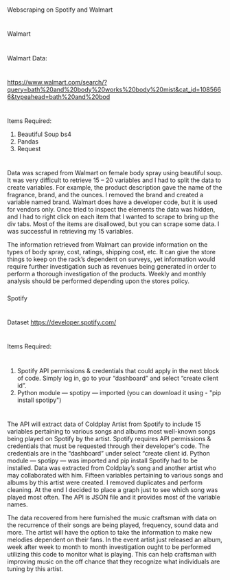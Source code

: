 # 
Webscraping on Spotify and Walmart
#
###
Walmart
###
#
Walmart Data:
#
https://www.walmart.com/search/?query=bath%20and%20body%20works%20body%20mist&cat_id=1085666&typeahead=bath%20and%20bod
#
#
Items Required:
1. Beautiful Soup bs4
2. Pandas
3. Request
#
Data was scraped from Walmart on female body spray using beautiful soup.  It was very difficult to retrieve 15 – 20 variables and I had to split the data to create variables.  For example, the product description gave the name of the fragrance, brand, and the ounces.  I removed the brand and created a variable named brand. Walmart does have a developer code, but it is used for vendors only.  Once tried to inspect the elements the data was hidden, and I had to right click on each item that I wanted to scrape to bring up the div tabs.   Most of the items are disallowed, but you can scrape some data.  I was successful in retrieving my 15 variables.

The information retrieved from Walmart can provide information on the types of body spray, cost, ratings, shipping cost, etc. It can give the store things to keep on the rack’s dependent on surveys, yet information would require further investigation such as revenues being generated in order to perform a thorough investigation of the products.  Weekly and monthly analysis should be performed depending upon the stores policy. 

###
Spotify
###
#
Dataset
https://developer.spotify.com/
#
Items Required:
#
1.  Spotify API permissions & credentials that could apply in the next block of code. Simply log in, go to your “dashboard” and select “create client id”.
2.  Python module — spotipy — imported (you can download it using - "pip install spotipy")
#
The API will extract data of Coldplay Artist from Spotify to include 15 variables pertaining to various songs and albums most well-known songs being played on Spotify by the artist. Spotify requires API permissions & credentials that must be requested through their developer's code. The credentials are in the “dashboard” under select “create client id. Python module — spotipy — was imported and pip install Spotify had to be installed. Data was extracted from Coldplay’s song and another artist who may collaborated with him.  Fifteen variables pertaining to various songs and albums by this artist were created. I removed duplicates and perform cleaning.  At the end I decided to place a graph just to see which song was played most often. The API is JSON file and it provides most of the variable names. 

The data recovered from here furnished the music craftsman with data on the recurrence of their songs are being played, frequency, sound data and more. The artist will have the option to take the information to make new melodies dependent on their fans.  In the event artist just released an album, week after week to month to month investigation ought to be performed utilizing this code to monitor what is playing. This can help craftsman with improving music on the off chance that they recognize what individuals are tuning by this artist.



